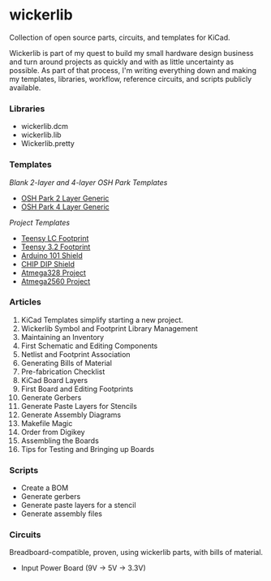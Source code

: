 # wickerlib
Collection of open source parts, circuits, and templates for KiCad.

Wickerlib is part of my quest to build my small hardware design business and turn around projects as quickly and with as little uncertainty as possible. As part of that process, I'm writing everything down and making my templates, libraries, workflow, reference circuits, and scripts publicly available.   

### Libraries

- wickerlib.dcm
- wickerlib.lib
- Wickerlib.pretty

### Templates

_Blank 2-layer and 4-layer OSH Park Templates_

- <a href="https://github.com/wickerbox/wickerlib/tree/master/templates/oshpark-2layer">OSH Park 2 Layer Generic</a>
- <a href="https://github.com/wickerbox/wickerlib/tree/master/templates/oshpark-4layer">OSH Park 4 Layer Generic</a>

_Project Templates_

- <a href="https://github.com/wickerbox/wickerlib/tree/master/templates/teensy-lc">Teensy LC Footprint</a>
- <a href="https://github.com/wickerbox/wickerlib/tree/master/templates/teensy-3.2">Teensy 3.2 Footprint</a>
- <a href="https://github.com/wickerbox/wickerlib/tree/master/templates/arduino-101-shield">Arduino 101 Shield</a>
- <a href="https://github.com/wickerbox/wickerlib/tree/master/templates/chip-dip-2layer">CHIP DIP Shield</a>
- <a href="https://github.com/wickerbox/wickerlib/tree/master/templates/atmega328">Atmega328 Project</a>
- <a href="https://github.com/wickerbox/wickerlib/tree/master/templates/atmega2560">Atmega2560 Project</a>

### Articles

1. KiCad Templates simplify starting a new project. 
1. Wickerlib Symbol and Footprint Library Management
1. Maintaining an Inventory
1. First Schematic and Editing Components 
1. Netlist and Footprint Association
1. Generating Bills of Material
1. Pre-fabrication Checklist
1. KiCad Board Layers
1. First Board and Editing Footprints
1. Generate Gerbers
1. Generate Paste Layers for Stencils
1. Generate Assembly Diagrams
1. Makefile Magic
1. Order from Digikey
1. Assembling the Boards
1. Tips for Testing and Bringing up Boards

### Scripts

- Create a BOM
- Generate gerbers
- Generate paste layers for a stencil
- Generate assembly files

### Circuits

Breadboard-compatible, proven, using wickerlib parts, with bills of material.

- Input Power Board (9V -> 5V -> 3.3V)
